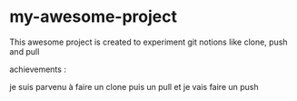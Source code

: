 # my-awesome-project

This awesome project is created to experiment git notions like clone, push and pull

achievements :

je suis parvenu à faire un clone puis un pull et je vais faire un push


